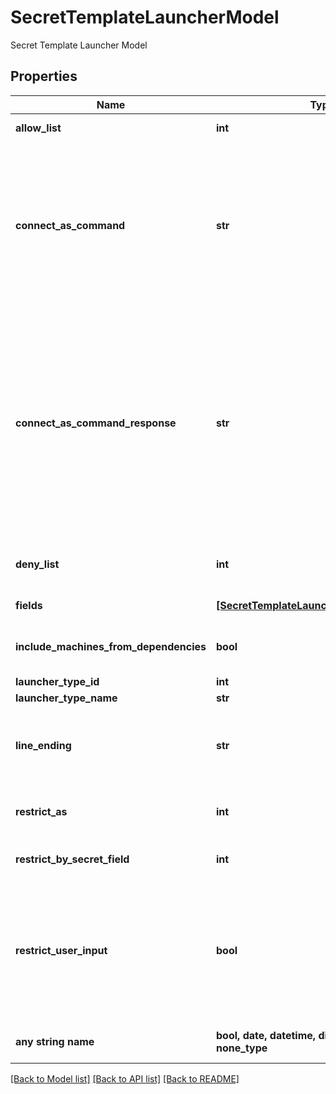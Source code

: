 # SecretTemplateLauncherModel

Secret Template Launcher Model

## Properties
Name | Type | Description | Notes
------------ | ------------- | ------------- | -------------
**allow_list** | **int** | User can select from values in this list | [optional] 
**connect_as_command** | **str** | This command is used after a PuTTy session is launched on a Secret that has SSH Proxy enabled and has a Secret set under &#39;Connect As&#39; in the Launcher tab. The default su command is &#39;su - $USERNAME&#39;. $USERNAME is the token used to retrieve the username field from the Secret. Sudo can also be used by specifying &#39;sudo -u $USERNAME /bin/bash&#39;. | [optional] 
**connect_as_command_response** | **str** | The Connect As Command Response is the response from the server prompting for a password. This is used so $productName knows when to send the password to the system. If the response from the server after typing &#39;su - root&#39; is &#39;Password:&#39; then the Connect As Command Response needs to contain &#39;Password:$PASSWORD&#39;. The $CONNECTASPASSWORD token will use the credentials from the Secret set under &#39;Connect As&#39; when prompted. | [optional] 
**deny_list** | **int** | User cannot enter these values. If used with an Allow List, the Deny List will take precedence. | [optional] 
**fields** | [**[SecretTemplateLauncherFieldValueModel]**](SecretTemplateLauncherFieldValueModel.md) | Fields that can be mapped to this launcher | [optional] 
**include_machines_from_dependencies** | **bool** | This will add the list of machine names from the secret dependencies to either the allow list or block list. | [optional] 
**launcher_type_id** | **int** | Unique ID for Launcher Type | [optional] 
**launcher_type_name** | **str** | Name for Launcher Type | [optional] 
**line_ending** | **str** | The line ending that will be append to the end of the Connect As Command. This needs to match the type of line ending required by the system being proxied to. | [optional] 
**restrict_as** | **int** | Restrict what can be selected to come from a list, only allow certain fields, or only deny certain fields. | [optional] 
**restrict_by_secret_field** | **int** | Select a field that will contain the list of items that will restrict the input. | [optional] 
**restrict_user_input** | **bool** | You may specify a field of comma separated hosts or IP addresses that the user will be restricted to. The allow list will allow only these values, while the block list will allow all values except the hosts on the Secret Field.  Example: 192.168.1.2, MACHINE.EXAMPLE.COM, 192.168.1.60 | [optional] 
**any string name** | **bool, date, datetime, dict, float, int, list, str, none_type** | any string name can be used but the value must be the correct type | [optional]

[[Back to Model list]](../README.md#documentation-for-models) [[Back to API list]](../README.md#documentation-for-api-endpoints) [[Back to README]](../README.md)


